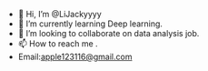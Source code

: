 - 👋 Hi, I’m @LiJackyyyy
- 🌱 I’m currently learning Deep learning.
- 💞️ I’m looking to collaborate on data analysis job.
- 📫 How to reach me .
- Email:apple123116@gmail.com

<!---
LiJackyyyy/LiJackyyyy is a ✨ special ✨ repository because its `README.md` (this file) appears on your GitHub profile.
You can click the Preview link to take a look at your changes.
--->
